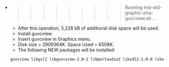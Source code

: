* >>>>>>>>> Running inst-std-graphic-xtra-guvcview.sh ...
  * After this operation, 5,228 kB of additional disk space will be used.
  * Install guvcview.
  * Insert guvcview in Graphics menu.
  * Disk size = 2909364K. Space Used = 6508K.
  * The following NEW packages will be installed:
  ```bash
  guvcview libgsl2 libguvcview-2.0-2 libportaudio2 libsdl2-2.0-0 libxss1
  ```
